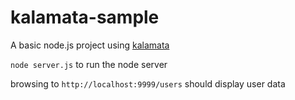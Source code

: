 # kalamata-sample

A basic node.js project using [kalamata](https://github.com/mikec/kalamata)

`node server.js` to run the node server

browsing to `http://localhost:9999/users` should display user data
